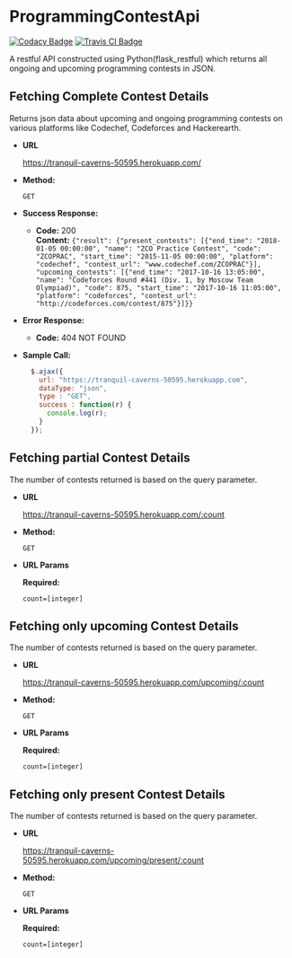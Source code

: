 # ProgrammingContestApi

[![Codacy Badge](https://api.codacy.com/project/badge/Grade/499937200761438582779f2a28b58166)](https://www.codacy.com/app/uzumaki-narut0/ProgrammingContestApi?utm_source=github.com&utm_medium=referral&utm_content=uzumaki-narut0/ProgrammingContestApi&utm_campaign=badger)
[![Travis CI Badge](https://travis-ci.org/uzumaki-narut0/ProgrammingContestApi.svg?branch=master)](https://travis-ci.org/uzumaki-narut0/ProgrammingContestApi)

A restful API constructed using Python(flask_restful) which returns all ongoing and upcoming programming contests in JSON.

**Fetching Complete Contest Details**
----
  Returns json data about upcoming and ongoing programming contests on various platforms like Codechef, Codeforces and Hackerearth.

* **URL**

  https://tranquil-caverns-50595.herokuapp.com/

* **Method:**

  `GET`

* **Success Response:**

  * **Code:** 200 <br />
    **Content:** `{"result": {"present_contests": [{"end_time": "2018-01-05 00:00:00", "name": "ZCO Practice Contest", "code": "ZCOPRAC", "start_time": "2015-11-05 00:00:00", "platform": "codechef", "contest_url": "www.codechef.com/ZCOPRAC"}], "upcoming_contests": [{"end_time": "2017-10-16 13:05:00", "name": "Codeforces Round #441 (Div. 1, by Moscow Team Olympiad)", "code": 875, "start_time": "2017-10-16 11:05:00", "platform": "codeforces", "contest_url": "http://codeforces.com/contest/875"}]}}`
 
* **Error Response:**

  * **Code:** 404 NOT FOUND <br />
  
* **Sample Call:**

  ```javascript
    $.ajax({
      url: "https://tranquil-caverns-50595.herokuapp.com",
      dataType: "json",
      type : "GET",
      success : function(r) {
        console.log(r);
      }
    });
  ```
**Fetching partial Contest Details**
----
  The number of contests returned is based on the query parameter.

* **URL**

  https://tranquil-caverns-50595.herokuapp.com/:count

* **Method:**

  `GET`
*  **URL Params**

   **Required:**
 
   `count=[integer]`

**Fetching only upcoming Contest Details**
----
  The number of contests returned is based on the query parameter.

* **URL**

  https://tranquil-caverns-50595.herokuapp.com/upcoming/:count

* **Method:**

  `GET`
*  **URL Params**

   **Required:**
 
   `count=[integer]`

**Fetching only present Contest Details**
----
  The number of contests returned is based on the query parameter.

* **URL**

  https://tranquil-caverns-50595.herokuapp.com/upcoming/present/:count

* **Method:**

  `GET`
*  **URL Params**

   **Required:**
 
   `count=[integer]`
